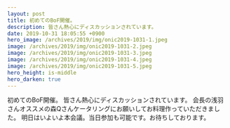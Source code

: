 ```yaml
---
layout: post
title: 初めてのBoF開催。
description: 皆さん熱心にディスカッションされています。
date: 2019-10-31 18:05:55 +0900
hero_image: /archives/2019/img/onic2019-1031-1.jpeg
image: /archives/2019/img/onic2019-1031-2.jpeg
image: /archives/2019/img/onic2019-1031-3.jpeg
image: /archives/2019/img/onic2019-1031-4.jpeg
image: /archives/2019/img/onic2019-1031-5.jpeg
hero_height: is-middle
hero_darken: true
---
```

初めてのBoF開催。
皆さん熱心にディスカッションされています。
会長の浅羽さんオススメの森Qさんケータリングにお願いしてお料理作っていただきました。
明日はいよいよ本会議。当日参加も可能です。お待ちしております。